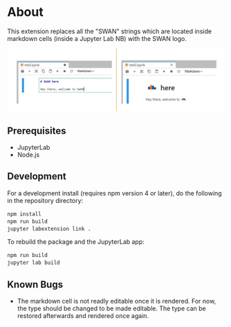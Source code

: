 # About

This extension replaces all the "SWAN" strings which are located inside markdown cells (inside a Jupyter Lab NB) with the SWAN logo.

![Screenshot image](snip.jpg)

## Prerequisites

- JupyterLab
- Node.js

## Development

For a development install (requires npm version 4 or later), do the following in the repository directory:

```bash
npm install
npm run build
jupyter labextension link .
```

To rebuild the package and the JupyterLab app:

```bash
npm run build
jupyter lab build
```

## Known Bugs

- The markdown cell is not readly editable once it is rendered. For now, the type should be changed to be made editable. The type can be restored afterwards and rendered once again.
